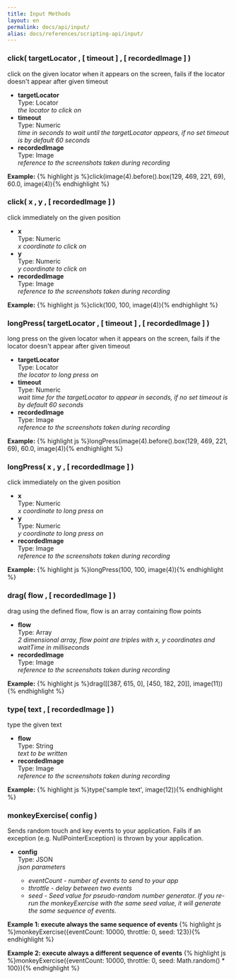 ```yaml
---
title: Input Methods
layout: en
permalink: docs/api/input/
alias: docs/references/scripting-api/input/
---
```


<h3 id="click-box">click( targetLocator , [ timeout ] , [ recordedImage ] )</h3>
<p>click on the given locator when it appears on the screen, fails if the locator doesn't appear after given timeout</p>
<p><ul>
	<li>
		<strong>targetLocator</strong>
		<div>Type: Locator</div>
		<em>the locator to click on</em>
	</li>
	<li>
		<strong>timeout</strong>
		<div>Type: Numeric</div>
		<em>time in seconds to wait until the targetLocator appears, if no set timeout is by default 60 seconds</em>
	</li>
	<li>
		<strong>recordedImage</strong>
		<div>Type: Image</div>
		<em>reference to the screenshots taken during recording</em>
	</li>
</ul></p>
<p>
<strong>Example:</strong>
{% highlight js %}click(image(4).before().box(129, 469, 221, 69), 60.0, image(4)){% endhighlight %}
</p>



<h3 id="click-position">click( x , y , [ recordedImage ] )</h3>
<p>click immediately on the given position</p>
<p><ul>
	<li>
		<strong>x</strong>
		<div>Type: Numeric</div>
		<em>x coordinate to click on</em>
	</li>
	<li>
		<strong>y</strong>
		<div>Type: Numeric</div>
		<em>y coordinate to click on</em>
	</li>
	<li>
		<strong>recordedImage</strong>
		<div>Type: Image</div>
		<em>reference to the screenshots taken during recording</em>
	</li>
</ul></p>
<p>
<strong>Example:</strong>
{% highlight js %}click(100, 100, image(4)){% endhighlight %}
</p>



<h3 id="longPress-box">longPress( targetLocator , [ timeout ] , [ recordedImage ] )</h3>
<p>long press on the given locator when it appears on the screen, fails if the locator doesn't appear after given timeout</p>
<p><ul>
	<li>
		<strong>targetLocator</strong>
		<div>Type: Locator</div>
		<em>the locator to long press on</em>
	</li>
	<li>
		<strong>timeout</strong>
		<div>Type: Numeric</div>
		<em>wait time for the targetLocator to appear in seconds, if no set timeout is by default 60 seconds</em>
	</li>
	<li>
		<strong>recordedImage</strong>
		<div>Type: Image</div>
		<em>reference to the screenshots taken during recording</em>
	</li>
</ul></p>
<p>
<strong>Example:</strong>
{% highlight js %}longPress(image(4).before().box(129, 469, 221, 69), 60.0, image(4)){% endhighlight %}
</p>



<h3 id"longPress-position">longPress( x , y , [ recordedImage ] )</h3>
<p>click immediately on the given position</p>
<p><ul>
	<li>
		<strong>x</strong>
		<div>Type: Numeric</div>
		<em>x coordinate to long press on</em>
	</li>
	<li>
		<strong>y</strong>
		<div>Type: Numeric</div>
		<em>y coordinate to long press on</em>
	</li>
	<li>
		<strong>recordedImage</strong>
		<div>Type: Image</div>
		<em>reference to the screenshots taken during recording</em>
	</li>
</ul></p>
<p>
<strong>Example:</strong>
{% highlight js %}longPress(100, 100, image(4)){% endhighlight %}
</p>



<h3 id="drag">drag( flow , [ recordedImage ] )</h3>
<p>drag using the defined flow, flow is an array containing flow points</p>
<p><ul>
	<li>
		<strong>flow</strong>
		<div>Type: Array</div>
		<em>2 dimensional array, flow point are triples with x, y coordinates and waitTime in milliseconds</em>
	</li>
	<li>
		<strong>recordedImage</strong>
		<div>Type: Image</div>
		<em>reference to the screenshots taken during recording</em>
	</li>
</ul></p>
<p>
<strong>Example:</strong>
{% highlight js %}drag([[387, 615, 0], [450, 182, 20]], image(11)){% endhighlight %}
</p>



<h3 id="type">type( text , [ recordedImage ] )</h3>
<p>type the given text</p>
<p><ul>
	<li>
		<strong>flow</strong>
		<div>Type: String</div>
		<em>text to be written</em>
	</li>
	<li>
		<strong>recordedImage</strong>
		<div>Type: Image</div>
		<em>reference to the screenshots taken during recording</em>
	</li>
</ul></p>
<p>
<strong>Example:</strong>
{% highlight js %}type('sample text', image(12)){% endhighlight %}
</p>



<h3 id="monkeyExercise">monkeyExercise( config )</h3>
<p>Sends random touch and key events to your application. Fails if an exception (e.g. NullPointerException) is thrown by your application.</p>
<p><ul>
	<li>
		<strong>config</strong>
		<div>Type: JSON</div>
		<em>json parameters
		    <ul>
			<li>eventCount - number of events to send to your app</li>
			<li>throttle - delay between two events</li>
			<li>seed - Seed value for pseudo-random number generator. If you re-run the monkeyExercise with the same seed value, it will generate the same sequence of events.</li>
		   </ul> 	
		</em>
	</li>
</ul></p>
<p>
<strong>Example 1: execute always the same sequence of events</strong>
{% highlight js %}monkeyExercise({eventCount: 10000, throttle: 0, seed: 123}){% endhighlight %}
</p>
<p>
<strong>Example 2: execute always a different sequence of events</strong>
{% highlight js %}monkeyExercise({eventCount: 10000, throttle: 0, seed: Math.random() * 100}){% endhighlight %}
</p>
